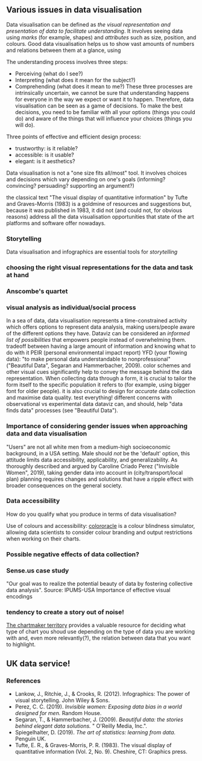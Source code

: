 ## Various issues in data visualisation

Data visualisation can be defined as _the visual representation and presentation of data to facilitate understanding_.
It involves seeing data using _marks_ (for example, shapes) and _attributes_ such as size, position, and colours.
Good data visualisation helps us to show vast amounts of numbers and relations between them at a glance, using 
 
The understanding process involves three steps:
- Perceiving (what do I see?)
- Interpreting (what does it mean for the subject?)
- Comprehending (what does it mean to me?)
These three processes are intrinsically uncertain, we cannot be sure that understanding happens for everyone in the way we expect or want it to happen. Therefore, data visualisation can be seen as a game of decisions. To make the best decisions, you need to be familiar with all your options (things you could do) and aware of the things that will influence your choices (things you will do).

Three points of effective and efficient design process:
- trustworthy: is it reliable?
- accessible: is it usable?
- elegant: is it aesthetics?
 
 Data visualisation is not a "one size fits all/most" tool. 
 It involves choices and decisions which vary depending on one's goals (informing? convincing? persuading? supporting an argument?)
 
the classical text "The visual display of quantitative information" by Tufte and Graves-Morris (1983) is a goldmine of resources and suggestions but, because it was published in 1983, it did not (and could not, for obvious reasons) address all the data visualisation opportunities that state of the art platforms and software offer nowadays. 

### Storytelling
Data visualisation and infographics are essential tools for _storytelling_


### choosing the right visual representations for the data and task at hand
### Anscombe's quartet
### visual analysis as individual/social process

In a sea of data, data visualisation represents a time-constrained activity which offers options to represent data analysis, making users/people aware of the different options they have. Dataviz can be considered an *informed list of possibilities* that empowers people instead of overwhelming them.
tradeoff between having a large amount of information and knowing what to do with it 
PEIR (personal environmental impact report)
YFD (your flowing data): "to make personal data understandable to nonprofessional" ("Beautiful Data", Segaran and Hammerbacher, 2009).
color schemes and other visual cues significantly help to convey the message behind the data representation.
When collecting data through a form, it is crucial to tailor the form itself to the specific population it refers to (for example, using bigger font for older people).
it is also crucial to design for _accurate_ data collection and maximise data quality. 
test everything!
different concerns with observational vs experimental data
dataviz can, and should, help "data finds data" processes (see "Beautiful Data"). 

### Importance of considering gender issues when approaching data and data visualisation
"Users" are not all white men from a medium-high socioeconomic background, in a USA setting. 
Male should *not* be the 'default' option, this attitude limits data accessibility, applicability, and generalizability. 
As thoroughly described and argued by Caroline Criado Perez ("Invisible Women", 2019), taking gender data into account in (city/transport/local plan) planning requires changes and solutions that have a ripple effect with broader consequences on the general society.

### Data accessibility

How do you qualify what you produce in terms of data visualisation?
<!--need to check what you wrote in the notes-->
Use of colours and accessibility: [colororacle](www.colororacle.org) is a colour blindness simulator, allowing data scientists to consider colour branding and output restrictions when working on their charts.


### Possible negative effects of data collection?
### Sense.us case study <!--does anyone know more about them?-->
"Our goal was to realize the potential beauty of data by fostering collective data analysis".
Source: IPUMS-USA
Importance of effective visual encodings

### tendency to create a story out of noise!

[The chartmaker territory](https://chartmaker.visualisingdata.com/) provides a valuable resource for deciding what type of chart you shoud use depending on the type of data you are working with and, even more relevantly(?), the relation between data that you want to highlight.


## UK data service!

### References

- Lankow, J., Ritchie, J., & Crooks, R. (2012). Infographics: The power of visual storytelling. John Wiley & Sons.
- Perez, C. C. (2019). _Invisible women: Exposing data bias in a world designed for men._ Random House.
- Segaran, T., & Hammerbacher, J. (2009). _Beautiful data: the stories behind elegant data solutions._ " O'Reilly Media, Inc.".
- Spiegelhalter, D. (2019). _The art of statistics: learning from data._ Penguin UK.
- Tufte, E. R., & Graves-Morris, P. R. (1983). The visual display of quantitative information (Vol. 2, No. 9). Cheshire, CT: Graphics press.

